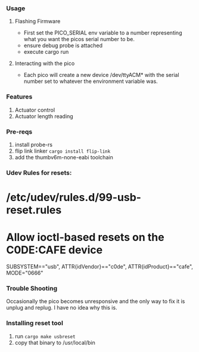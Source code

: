 ### Usage

1. Flashing Firmware
    * First set the PICO_SERIAL env variable to a number representing what you want the picos serial number to be.
    * ensure debug probe is attached
    * execute cargo run

2. Interacting with the pico
    * Each pico will create a new device /dev/ttyACM* with the serial number set to whatever the environment variable was.


### Features

1. Actuator control
2. Actuator length reading


### Pre-reqs

1. install probe-rs
2. flip link linker ```cargo install flip-link```
3. add the thumbv6m-none-eabi toolchain


### Udev Rules for resets:

# /etc/udev/rules.d/99-usb-reset.rules
# Allow ioctl-based resets on the C0DE:CAFE device
SUBSYSTEM=="usb", ATTR{idVendor}=="c0de", ATTR{idProduct}=="cafe", MODE="0666"


### Trouble Shooting
Occasionally the pico becomes unresponsive and the only way to fix it is unplug and replug. I have no idea why this is.


### Installing reset tool
1. run ```cargo make usbreset```
2. copy that binary to /usr/local/bin